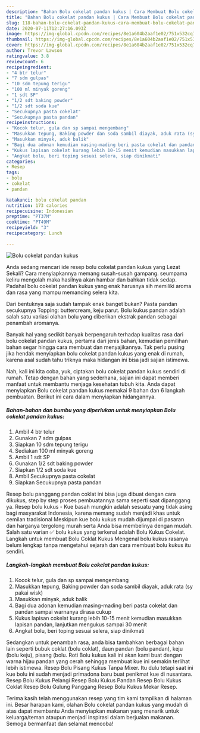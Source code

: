 ```yaml
---
description: "Bahan Bolu cokelat pandan kukus | Cara Membuat Bolu cokelat pandan kukus Yang Mudah Dan Praktis"
title: "Bahan Bolu cokelat pandan kukus | Cara Membuat Bolu cokelat pandan kukus Yang Mudah Dan Praktis"
slug: 118-bahan-bolu-cokelat-pandan-kukus-cara-membuat-bolu-cokelat-pandan-kukus-yang-mudah-dan-praktis
date: 2020-07-11T12:27:16.093Z
image: https://img-global.cpcdn.com/recipes/8e1a604b2aaf1e02/751x532cq70/bolu-cokelat-pandan-kukus-foto-resep-utama.jpg
thumbnail: https://img-global.cpcdn.com/recipes/8e1a604b2aaf1e02/751x532cq70/bolu-cokelat-pandan-kukus-foto-resep-utama.jpg
cover: https://img-global.cpcdn.com/recipes/8e1a604b2aaf1e02/751x532cq70/bolu-cokelat-pandan-kukus-foto-resep-utama.jpg
author: Trevor Lawson
ratingvalue: 3.8
reviewcount: 6
recipeingredient:
- "4 btr telur"
- "7 sdm gulpas"
- "10 sdm tepung terigu"
- "100 ml minyak goreng"
- "1 sdt SP"
- "1/2 sdt baking powder"
- "1/2 sdt soda kue"
- "Secukupnya pasta cokelat"
- "Secukupnya pasta pandan"
recipeinstructions:
- "Kocok telur, gula dan sp sampai mengembang"
- "Masukkan tepung, Baking powder dan soda sambil diayak, aduk rata (sy pakai wisk)"
- "Masukkan minyak, aduk balik"
- "Bagi dua adonan kemudian masing-mading beri pasta cokelat dan pandan sampai warnanya dirasa cukup"
- "Kukus lapisan cokelat kurang lebih 10-15 menit kemudian masukkan lapisan pandan, lanjutkan mengukus sampai 30 menit"
- "Angkat bolu, beri toping sesuai selera, siap dinikmati"
categories:
- Resep
tags:
- bolu
- cokelat
- pandan

katakunci: bolu cokelat pandan 
nutrition: 173 calories
recipecuisine: Indonesian
preptime: "PT37M"
cooktime: "PT49M"
recipeyield: "3"
recipecategory: Lunch

---
```



![Bolu cokelat pandan kukus](https://img-global.cpcdn.com/recipes/8e1a604b2aaf1e02/751x532cq70/bolu-cokelat-pandan-kukus-foto-resep-utama.jpg)

Anda sedang mencari ide resep bolu cokelat pandan kukus yang Lezat Sekali? Cara menyiapkannya memang susah-susah gampang. seumpama keliru mengolah maka hasilnya akan hambar dan bahkan tidak sedap. Padahal bolu cokelat pandan kukus yang enak harusnya sih memiliki aroma dan rasa yang mampu memancing selera kita.

Dari bentuknya saja sudah tampak enak banget bukan? Pasta pandan secukupnya Topping: buttercream, keju parut. Bolu kukus pandan adalah salah satu variasi olahan bolu yang diberikan ekstrak pandan sebagai penambah aromanya.

Banyak hal yang sedikit banyak berpengaruh terhadap kualitas rasa dari bolu cokelat pandan kukus, pertama dari jenis bahan, kemudian pemilihan bahan segar hingga cara membuat dan menyajikannya. Tak perlu pusing jika hendak menyiapkan bolu cokelat pandan kukus yang enak di rumah, karena asal sudah tahu triknya maka hidangan ini bisa jadi sajian istimewa.


Nah, kali ini kita coba, yuk, ciptakan bolu cokelat pandan kukus sendiri di rumah. Tetap dengan bahan yang sederhana, sajian ini dapat memberi manfaat untuk membantu menjaga kesehatan tubuh kita. Anda dapat menyiapkan Bolu cokelat pandan kukus memakai 9 bahan dan 6 langkah pembuatan. Berikut ini cara dalam menyiapkan hidangannya.

<!--inarticleads1-->

##### Bahan-bahan dan bumbu yang diperlukan untuk menyiapkan Bolu cokelat pandan kukus:

1. Ambil 4 btr telur
1. Gunakan 7 sdm gulpas
1. Siapkan 10 sdm tepung terigu
1. Sediakan 100 ml minyak goreng
1. Ambil 1 sdt SP
1. Gunakan 1/2 sdt baking powder
1. Siapkan 1/2 sdt soda kue
1. Ambil Secukupnya pasta cokelat
1. Siapkan Secukupnya pasta pandan


Resep bolu panggang pandan coklat ini bisa juga dibuat dengan cara dikukus, step by step proses pembuatannya sama seperti saat dipanggang ya. Resep bolu kukus - Kue basah mungkin adalah sesuatu yang tidak asing bagi masyarakat Indonesia, karena memang sudah menjadi khas untuk cemilan tradisional Meskipun kue bolu kukus mudah dijumpai di pasaran dan harganya tergolong murah serta Anda bisa membelinya dengan mudah. Salah satu varian ✅ bolu kukus yang terkenal adalah Bolu Kukus Cokelat. Langkah untuk membuat Bolu Coklat Kukus  Mengenal bolu kukus rasanya belum lengkap tanpa mengetahui sejarah dan cara membuat bolu kukus itu sendiri. 

<!--inarticleads2-->

##### Langkah-langkah membuat Bolu cokelat pandan kukus:

1. Kocok telur, gula dan sp sampai mengembang
1. Masukkan tepung, Baking powder dan soda sambil diayak, aduk rata (sy pakai wisk)
1. Masukkan minyak, aduk balik
1. Bagi dua adonan kemudian masing-mading beri pasta cokelat dan pandan sampai warnanya dirasa cukup
1. Kukus lapisan cokelat kurang lebih 10-15 menit kemudian masukkan lapisan pandan, lanjutkan mengukus sampai 30 menit
1. Angkat bolu, beri toping sesuai selera, siap dinikmati


Sedangkan untuk penambah rasa, anda bisa tambahkan berbagai bahan lain seperti bubuk coklat (bolu coklat), daun pandan (bolu pandan), keju (bolu keju), pisang (bolu. Roti Bolu kukus kali ini akan kami buat dengan warna hijau pandan yang cerah sehingga membuat kue ini semakin terlihat lebih istimewa. Resep Bolu Pisang Kukus Tanpa Mixer. Itu dulu tetapi saat ini kue bolu ini sudah menjadi primadona baru buat penikmat kue di nusantara. Resep Bolu Kukus Pelangi Resep Bolu Kukus Pandan Resep Bolu Kukus Coklat Resep Bolu Gulung Panggang Resep Bolu Kukus Mekar Resep. 

Terima kasih telah menggunakan resep yang tim kami tampilkan di halaman ini. Besar harapan kami, olahan Bolu cokelat pandan kukus yang mudah di atas dapat membantu Anda menyiapkan makanan yang menarik untuk keluarga/teman ataupun menjadi inspirasi dalam berjualan makanan. Semoga bermanfaat dan selamat mencoba!
